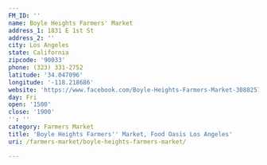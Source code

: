 ```yaml
---
FM_ID: ''
name: Boyle Heights Farmers' Market
address_1: 1831 E 1st St
address_2: ''
city: Los Angeles
state: California
zipcode: '90033'
phone: (323) 331-2752
latitude: '34.047096'
longitude: '-118.218686'
website: 'https://www.facebook.com/Boyle-Heights-Farmers-Market-308825742488228/'
day: Fri
open: '1500'
close: '1900'
'': ''
category: Farmers Market
title: 'Boyle Heights Farmers'' Market, Food Oasis Los Angeles'
uri: /farmers-market/boyle-heights-farmers-market/

---
```


